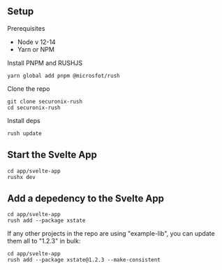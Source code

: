 ## Setup

Prerequisites

- Node v 12-14
- Yarn or NPM

Install PNPM and RUSHJS

    yarn global add pnpm @microsfot/rush

Clone the repo

    git clone securonix-rush
    cd securonix-rush

Install deps

    rush update

## Start the Svelte App

    cd app/svelte-app
    rushx dev

## Add a depedency to the Svelte App

    cd app/svelte-app
    rush add --package xstate

If any other projects in the repo are using "example-lib", you can update them all to "1.2.3" in bulk:

    cd app/svelte-app
    rush add --package xstate@1.2.3 --make-consistent
